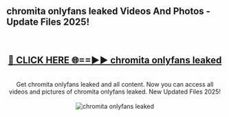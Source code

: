 <h2>chromita onlyfans leaked Videos And Photos - Update Files 2025!</h2>
<br>
<div align="center">
<h2><a href="https://top-ai-tools.click/QrbHav" rel="nofollow">🔴 CLICK HERE 🌐==►► chromita onlyfans leaked</a></h2>
<br>
Get chromita onlyfans leaked and all content. Now you can access all videos and pictures of chromita onlyfans leaked. New Updated Files 2025!
<br>
<br>
<a href="https://top-ai-tools.click/QrbHav" rel="nofollow" data-target="animated-image.originalLink"><img src="https://i.ibb.co.com/WyWwxjT/player-gif2.gif" alt="chromita onlyfans leaked" style="max-width: 100%; display: inline-block;" data-target="animated-image.originalImage"></a>
</div>
<br>
